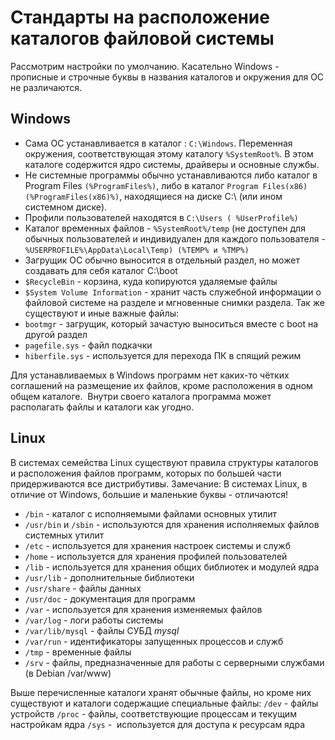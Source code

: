 # Стандарты на расположение каталогов файловой системы

Рассмотрим настройки по умолчанию. Касательно Windows - прописные и строчные буквы в названия каталогов и окружения для ОС не различаются.

## Windows

-  Сама ОС устанавливается в каталог : `C:\Windows`. Переменная окружения, соответствующая этому каталогу `%SystemRoot%`. В этом каталоге содержится ядро системы, драйверы и основные службы.
- Не системные программы обычно устанавливаются либо каталог в Program Files `(%ProgramFiles%)`, либо в каталог `Program Files(x86)` `(%ProgramFiles(х86)%)`, находящиеся на диске C:\ (или ином системном диске).
- Профили пользователей находятся в `C:\Users ( %UserProfile%)`
- Каталог временных файлов - `%SystemRoot%/temp` (не доступен для обычных пользователей и индивидуален для каждого пользователя - `%USERPROFILE%\AppData\Local\Temp) (%TEMP% и %TMP%)`
- Загрущик ОС обычно выносится в отдельный раздел, но может создавать для себя каталог C:\boot
-  `$RecycleBin` - корзина, куда копируются удаляемые файлы
- `$System Volume Information` - хранит часть служебной информации о файловой системе на разделе и мгновенные снимки раздела.
Так же существуют и иные важные файлы: 
- `bootmgr` - загрущик, который зачастую выноситься вместе с boot на другой раздел
- `pagefile.sys` - файл подкачки
- `hiberfile.sys` - используется для перехода ПК в спящий режим

Для устанавливаемых в Windows программ нет каких-то чётких соглашений на размещение их файлов, кроме расположения в одном общем каталоге. 
Внутри своего каталога программа может располагать файлы и каталоги как угодно.

## Linux
В системах семейства Linux существуют правила структуры каталогов и расположения файлов программ, которых по большей части придерживаются все дистрибутивы. 
Замечание: В системах Linux, в отличие от Windows, большие и маленькие буквы - отличаются!

- `/bin` - каталог с исполняемыми файлами основных утилит
- `/usr/bin` и `/sbin` - используются для хранения исполняемых файлов системных утилит
- `/etc` - используется для хранения настроек системы и служб
- `/home` - используется для хранения профилей пользователей
- `/lib` - используется для хранения общих библиотек и модулей ядра
- `/usr/lib` - дополнительные библиотеки
- `/usr/share` - файлы данных
- `/usr/doc` - документация для программ
- `/var` - используется для хранения изменяемых файлов
- `/var/log` - логи работы системы  
- `/var/lib/mysql` - файлы СУБД *mysql*
- `/var/run` - идентификаторы запущенных процессов и служб
- `/tmp` - временные файлы
- `/srv` - файлы, предназначенные для работы с серверными службами (в Debian /var/www)

Выше перечисленные каталоги хранят обычные файлы, но кроме них существуют и каталоги содержащие специальные файлы:
`/dev` - файлы устройств
`/proc` - файлы, соответствующие процессам и текущим настройкам ядра
`/sys` -  используется для доступа к ресурсам ядра
